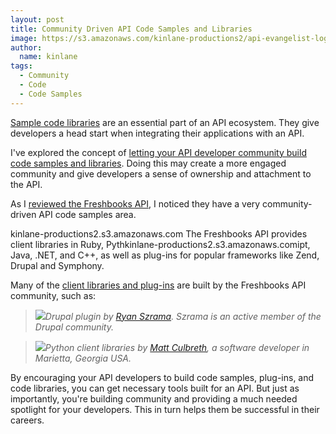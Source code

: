 ```yaml
---
layout: post
title: Community Driven API Code Samples and Libraries
image: https://s3.amazonaws.com/kinlane-productions2/api-evangelist-logos/api-evangelist-butterfly-vertical.png
author:
  name: kinlane
tags:
  - Community
  - Code
  - Code Samples
---
```

[Sample code libraries](http://www.apievangelist.com/ecosystem-building-blocks-detail.php?Building_Block_ID=125 "Sample Code Libraries") are an essential part of an API ecosystem. They give developers a head start when integrating their applications with an API.

I've explored the concept of [letting your API developer community build code samples and libraries](http://apievangelist.com/2011/04/01/use-your-community-to-build-api-code-libraries/ "letting your API developer community build code samples and libraries"). Doing this may create a more engaged community and give developers a sense of ownership and attachment to the API.

As I [reviewed the Freshbooks API](http://apievangelist.com/2011/04/13/freshbooks-api-review/ "reviewed the Freshbooks API"), I noticed they have a very community-driven API code samples area.

kinlane-productions2.s3.amazonaws.com The Freshbooks API provides client libraries in Ruby, Pythkinlane-productions2.s3.amazonaws.comipt, Java, .NET, and C++, as well as plug-ins for popular frameworks like Zend, Drupal and Symphony.

Many of the [client libraries and plug-ins](http://developers.freshbooks.com/sample-code/ "client libraries and plug-ins") are built by the Freshbooks API community, such as:

> ![](http://kinlane-productions.s3.amazonaws.com/api-evangelist/developers/ryan-szrama.jpg)_Drupal plugin by [Ryan Szrama](http://drupal.org/user/49344 "Ryan Szrama"). Szrama is an active member of the Drupal community._

> ![](http://kinlane-productions.s3.amazonaws.com/api-evangelist/developers/matt-culbreth.jpg)_Python client libraries by [Matt Culbreth](http://mattculbreth.com/index.html "Matt Culbreth"), a software developer in Marietta, Georgia USA._

By encouraging your API developers to build code samples, plug-ins, and code libraries, you can get necessary tools built for an API. But just as importantly, you're building community and providing a much needed spotlight for your developers. This in turn helps them be successful in their careers.